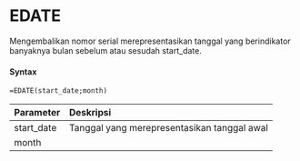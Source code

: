 # EDATE

Mengembalikan nomor serial merepresentasikan tanggal yang berindikator banyaknya bulan sebelum atau sesudah start\_date.

#### Syntax

```text
=EDATE(start_date;month)
```

| Parameter | Deskripsi |
| :--- | :--- |
| start\_date | Tanggal yang merepresentasikan tanggal awal |
| month |  |

